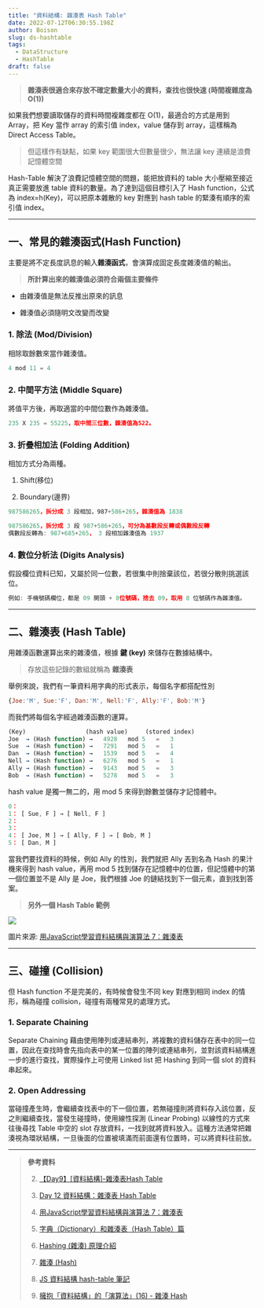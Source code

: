```yaml
---
title: "資料結構: 雜湊表 Hash Table"
date: 2022-07-12T06:30:55.198Z
author: Boison
slug: ds-hashtable
tags:
  - DataStructure
  - HashTable
draft: false
---
```

> **雜湊表很適合來存放不確定數量大小的資料，查找也很快速 (時間複雜度為 O(1))**

如果我們想要讀取儲存的資料時間複雜度都在 O(1)，最適合的方式是用到 Array，把 Key 當作 array 的索引值 index，value 儲存到 array，這樣稱為 Direct Access Table。

> 但這樣作有缺點，如果 key 範圍很大但數量很少，無法讓 key 連續是浪費記憶體空間

Hash-Table 解決了浪費記憶體空間的問題，能把放資料的 table 大小壓縮至接近真正需要放進 table 資料的數量。為了達到這個目標引入了 Hash function，公式為 index\=h(Key)，可以把原本雜散的 key 對應到 hash table 的緊湊有順序的索引值 index。

---

## **一、常見的雜湊函式(Hash Function)**

主要是將不定長度訊息的輸入**雜湊函式**，會演算成固定長度雜湊值的輸出。

> **所計算出來的雜湊值必須符合兩個主要條件**

* 由雜湊值是無法反推出原來的訊息

* 雜湊值必須隨明文改變而改變

### **1. 除法 (Mod/Division)**

相除取餘數來當作雜湊值。

```javascript
4 mod 11 = 4
```

### **2. 中間平方法 (Middle Square)**

將值平方後，再取適當的中間位數作為雜湊值。

```javascript
235 X 235 = 55225，取中間三位數，雜湊值為522。
```

### **3. 折疊相加法 (Folding Addition)**

相加方式分為兩種。

1. Shift(移位)

2. Boundary(邊界)

```javascript
987586265，拆分成 3 段相加，987+586+265，雜湊值為 1838

987586265，拆分成 3 段 987+586+265，可分為基數段反轉或偶數段反轉
偶數段反轉為: 987+685+265， 3 段相加雜湊值為 1937
```

### **4. 數位分析法 (Digits Analysis)**

假設欄位資料已知，又屬於同一位數，若很集中則捨棄該位，若很分散則挑選該位。

```javascript
例如: 手機號碼欄位，都是 09 開頭 + 8位號碼，捨去 09，取用 8 位號碼作為雜湊值。
```

---

## 二、**雜湊表 (Hash Table)**

用雜湊函數運算出來的雜湊值，根據 **鍵 (key)** 來儲存在數據結構中。

> 存放這些記錄的數組就稱為 **雜湊表**

舉例來說，我們有一筆資料用字典的形式表示，每個名字都搭配性別

```javascript
{Joe:'M', Sue:'F', Dan:'M', Nell:'F', Ally:'F', Bob:'M'}
```

而我們將每個名字經過雜湊函數的運算。

```javascript
(Key)                 (hash value)     (stored index)
Joe  → (Hash function) →   4928   mod 5   =   3
Sue  → (Hash function) →   7291   mod 5   =   1
Dan  → (Hash function) →   1539   mod 5   =   4
Nell → (Hash function) →   6276   mod 5   =   1
Ally → (Hash function) →   9143   mod 5   =   3
Bob  → (Hash function) →   5278   mod 5   =   3
```

hash value 是獨一無二的，用 mod 5 來得到餘數並儲存才記憶體中。

```javascript
0： 
1： [ Sue, F ] → [ Nell, F ]
2： 
3： 
4： [ Joe, M ] → [ Ally, F ] → [ Bob, M ]
5： [ Dan, M ]
```

當我們要找資料的時候，例如 Ally 的性別，我們就把 Ally 丟到名為 Hash 的果汁機來得到 hash value，再用 mod 5 找到儲存在記憶體中的位置，但記憶體中的第一個位置並不是 Ally 是 Joe，我們根據 Joe 的鏈結找到下一個元素，直到找到答案。

> **另外一個 Hash Table 範例**

![](https://miro.medium.com/max/1336/0*0xeEq-iJDrVAU0zG.png)

圖片來源: [用JavaScript學習資料結構與演算法 7：雜湊表](https://break0344.medium.com/data-structures-and-algorithms-7-hashtables-c00605cfd5e6)

---

## 三、碰撞 (Collision)

但 Hash function 不是完美的，有時候會發生不同 key 對應到相同 index 的情形，稱為碰撞 collision，碰撞有兩種常見的處理方式。

### 1. Separate Chaining

Separate Chaining 藉由使用陣列或連結串列，將複數的資料儲存在表中的同一位置，因此在查找時會先指向表中的某一位置的陣列或連結串列，並對該資料結構進一步的進行查找，實際操作上可使用 Linked list 把 Hashing 到同一個 slot 的資料串起來。

### 2. Open Addressing

當碰撞產生時，會繼續查找表中的下一個位置，若無碰撞則將資料存入該位置，反之則繼續查找，當發生碰撞時，使用線性探測 (Linear Probing) 以線性的方式來往後尋找 Table 中空的 slot 存放資料，一找到就將資料放入。這種方法通常把雜湊視為環狀結構，一旦後面的位置被填滿而前面還有位置時，可以將資料往前放。

---

> **參考資料**
>
> 2. [【Day9】\[資料結構\]-雜湊表Hash Table](https://ithelp.ithome.com.tw/articles/10268077)
>
> 3. [Day 12 資料結構：雜湊表 Hash Table](https://ithelp.ithome.com.tw/articles/10273568)
>
> 4. [用JavaScript學習資料結構與演算法 7：雜湊表](https://break0344.medium.com/data-structures-and-algorithms-7-hashtables-c00605cfd5e6)
>
> 5. [字典（Dictionary）和雜湊表（Hash Table）篇](https://blog.techbridge.cc/2017/03/10/javascript-data-structure-algorithm-dictionary-hash-table/)
>
> 6. [Hashing (雜湊) 原理介紹](https://blog.kennycoder.io/2020/02/18/%E8%B3%87%E6%96%99%E7%B5%90%E6%A7%8B%E8%88%87%E6%BC%94%E7%AE%97%E6%B3%95%E7%AD%86%E8%A8%98-Hashing-%E9%9B%9C%E6%B9%8A%E5%8E%9F%E7%90%86%E4%BB%8B%E7%B4%B9/)
>
> 7. [雜湊 (Hash)](https://ithelp.ithome.com.tw/articles/10208884)
>
> 8. [JS 資料結構 hash-table 筆記](https://medium.com/@nicehorse06/js-%E8%B3%87%E6%96%99%E7%B5%90%E6%A7%8B-hash-table-9eed0e7b6f46)
>
> 9. [擁抱「資料結構」的「演算法」(16) - 雜湊 Hash](https://ithelp.ithome.com.tw/articles/10246777)